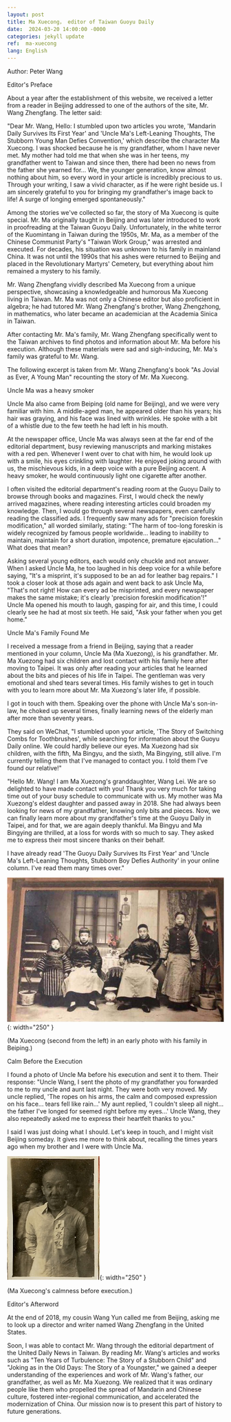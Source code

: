 ```yaml
---
layout: post
title: Ma Xuecong， editor of Taiwan Guoyu Daily
date:  2024-03-20 14:00:00 -0000
categories: jekyll update
ref:  ma-xuecong
lang: English
---
```


Author: Peter Wang

Editor's Preface

About a year after the establishment of this website, we received a letter from a reader in Beijing addressed to one of the authors of the site, Mr. Wang Zhengfang. The letter said:

"Dear Mr. Wang, Hello: I stumbled upon two articles you wrote, 'Mandarin Daily Survives Its First Year' and 'Uncle Ma's Left-Leaning Thoughts, The Stubborn Young Man Defies Convention,' which describe the character Ma Xuecong. I was shocked because he is my grandfather, whom I have never met. My mother had told me that when she was in her teens, my grandfather went to Taiwan and since then, there had been no news from the father she yearned for... We, the younger generation, know almost nothing about him, so every word in your article is incredibly precious to us. Through your writing, I saw a vivid character, as if he were right beside us. I am sincerely grateful to you for bringing my grandfather's image back to life! A surge of longing emerged spontaneously."

Among the stories we've collected so far, the story of Ma Xuecong is quite special. Mr. Ma originally taught in Beijing and was later introduced to work in proofreading at the Taiwan Guoyu Daily. Unfortunately, in the white terror of the Kuomintang in Taiwan during the 1950s, Mr. Ma, as a member of the Chinese Communist Party's "Taiwan Work Group," was arrested and executed. For decades, his situation was unknown to his family in mainland China. It was not until the 1990s that his ashes were returned to Beijing and placed in the Revolutionary Martyrs' Cemetery, but everything about him remained a mystery to his family.

Mr. Wang Zhengfang vividly described Ma Xuecong from a unique perspective, showcasing a knowledgeable and humorous Ma Xuecong living in Taiwan. Mr. Ma was not only a Chinese editor but also proficient in algebra; he had tutored Mr. Wang Zhengfang's brother, Wang Zhengzhong, in mathematics, who later became an academician at the Academia Sinica in Taiwan.

After contacting Mr. Ma's family, Mr. Wang Zhengfang specifically went to the Taiwan archives to find photos and information about Mr. Ma before his execution. Although these materials were sad and sigh-inducing, Mr. Ma's family was grateful to Mr. Wang.

The following excerpt is taken from Mr. Wang Zhengfang's book "As Jovial as Ever, A Young Man" recounting the story of Mr. Ma Xuecong.

Uncle Ma was a heavy smoker

Uncle Ma also came from Beiping (old name for Beijing), and we were very familiar with him. A middle-aged man, he appeared older than his years; his hair was graying, and his face was lined with wrinkles. He spoke with a bit of a whistle due to the few teeth he had left in his mouth.

At the newspaper office, Uncle Ma was always seen at the far end of the editorial department, busy reviewing manuscripts and marking mistakes with a red pen. Whenever I went over to chat with him, he would look up with a smile, his eyes crinkling with laughter. He enjoyed joking around with us, the mischievous kids, in a deep voice with a pure Beijing accent. A heavy smoker, he would continuously light one cigarette after another.

I often visited the editorial department's reading room at the Guoyu Daily to browse through books and magazines. First, I would check the newly arrived magazines, where reading interesting articles could broaden my knowledge. Then, I would go through several newspapers, even carefully reading the classified ads. I frequently saw many ads for "precision foreskin modification," all worded similarly, stating: "The harm of too-long foreskin is widely recognized by famous people worldwide... leading to inability to maintain, maintain for a short duration, impotence, premature ejaculation..." What does that mean?

Asking several young editors, each would only chuckle and not answer. When I asked Uncle Ma, he too laughed in his deep voice for a while before saying, "It's a misprint, it's supposed to be an ad for leather bag repairs." I took a closer look at those ads again and went back to ask Uncle Ma, "That's not right! How can every ad be misprinted, and every newspaper makes the same mistake; it's clearly 'precision foreskin modification'!" Uncle Ma opened his mouth to laugh, gasping for air, and this time, I could clearly see he had at most six teeth. He said, "Ask your father when you get home."

Uncle Ma's Family Found Me

I received a message from a friend in Beijing, saying that a reader mentioned in your column, Uncle Ma (Ma Xuezong), is his grandfather. Mr. Ma Xuezong had six children and lost contact with his family here after moving to Taipei. It was only after reading your articles that he learned about the bits and pieces of his life in Taipei. The gentleman was very emotional and shed tears several times. His family wishes to get in touch with you to learn more about Mr. Ma Xuezong's later life, if possible.

I got in touch with them. Speaking over the phone with Uncle Ma's son-in-law, he choked up several times, finally learning news of the elderly man after more than seventy years.

They said on WeChat, "I stumbled upon your article, 'The Story of Switching Combs for Toothbrushes', while searching for information about the Guoyu Daily online. We could hardly believe our eyes. Ma Xuezong had six children, with the fifth, Ma Bingyu, and the sixth, Ma Bingying, still alive. I'm currently telling them that I've managed to contact you. I told them I've found our relative!"

"Hello Mr. Wang! I am Ma Xuezong's granddaughter, Wang Lei. We are so delighted to have made contact with you! Thank you very much for taking time out of your busy schedule to communicate with us. My mother was Ma Xuezong's eldest daughter and passed away in 2018. She had always been looking for news of my grandfather, knowing only bits and pieces. Now, we can finally learn more about my grandfather's time at the Guoyu Daily in Taipei, and for that, we are again deeply thankful. Ma Bingyu and Ma Bingying are thrilled, at a loss for words with so much to say. They asked me to express their most sincere thanks on their behalf.

I have already read 'The Guoyu Daily Survives Its First Year' and 'Uncle Ma's Left-Leaning Thoughts, Stubborn Boy Defies Authority' in your online column. I've read them many times over."

![image](/assets/imgs/maxuecong_1.jpg "Ma Xuecong (second from the left) in an early photo with his family in Beiping."){: width="250" }

(Ma Xuecong (second from the left) in an early photo with his family in Beiping.) 

Calm Before the Execution

I found a photo of Uncle Ma before his execution and sent it to them. Their response:
"Uncle Wang, I sent the photo of my grandfather you forwarded to me to my uncle and aunt last night. They were both very moved. My uncle replied, 'The ropes on his arms, the calm and composed expression on his face... tears fell like rain...' My aunt replied, 'I couldn't sleep all night... the father I've longed for seemed right before my eyes...' Uncle Wang, they also repeatedly asked me to express their heartfelt thanks to you."

I said I was just doing what I should. Let's keep in touch, and I might visit Beijing someday. It gives me more to think about, recalling the times years ago when my brother and I were with Uncle Ma.

![image](/assets/imgs/maxuecong_2.jpg "Ma Xuecong's calmness before execution."){: width="250" }

(Ma Xuecong's calmness before execution.)

Editor's Afterword

At the end of 2018, my cousin Wang Yun called me from Beijing, asking me to look up a director and writer named Wang Zhengfang in the United States.

Soon, I was able to contact Mr. Wang through the editorial department of the United Daily News in Taiwan. By reading Mr. Wang's articles and works such as "Ten Years of Turbulence: The Story of a Stubborn Child" and "Joking as in the Old Days: The Story of a Youngster," we gained a deeper understanding of the experiences and work of Mr. Wang's father, our grandfather, as well as Mr. Ma Xuezong. We realized that it was ordinary people like them who propelled the spread of Mandarin and Chinese culture, fostered inter-regional communication, and accelerated the modernization of China. Our mission now is to present this part of history to future generations.
